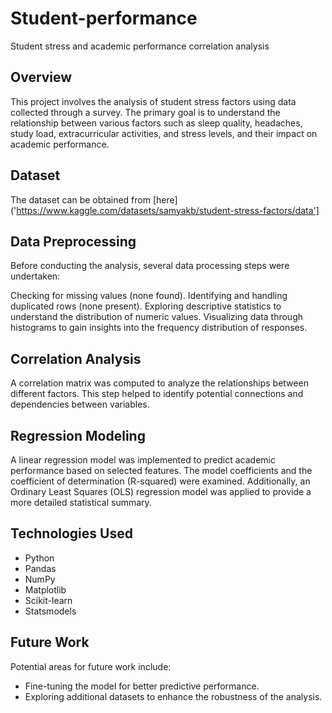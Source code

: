 # Student-performance
Student stress and academic performance correlation analysis

## Overview

This project involves the analysis of student stress factors using data collected through a survey. The primary goal is to understand the relationship between various factors such as sleep quality, headaches, study load, extracurricular activities, and stress levels, and their impact on academic performance.



## Dataset

The dataset can be obtained from [here]('https://www.kaggle.com/datasets/samyakb/student-stress-factors/data']


## Data Preprocessing

Before conducting the analysis, several data processing steps were undertaken:

Checking for missing values (none found).
Identifying and handling duplicated rows (none present).
Exploring descriptive statistics to understand the distribution of numeric values.
Visualizing data through histograms to gain insights into the frequency distribution of responses.


## Correlation Analysis

A correlation matrix was computed to analyze the relationships between different factors. This step helped to identify potential connections and dependencies between variables.

## Regression Modeling

A linear regression model was implemented to predict academic performance based on selected features. The model coefficients and the coefficient of determination (R-squared) were examined. Additionally, an Ordinary Least Squares (OLS) regression model was applied to provide a more detailed statistical summary.

## Technologies Used
- Python
- Pandas
- NumPy
- Matplotlib
- Scikit-learn
- Statsmodels

## Future Work

Potential areas for future work include:

- Fine-tuning the model for better predictive performance.
- Exploring additional datasets to enhance the robustness of the analysis.
